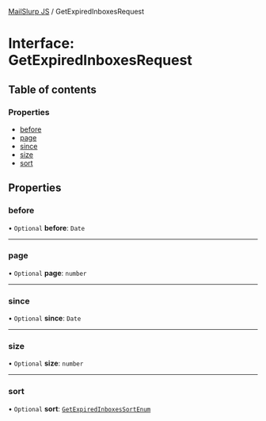 [MailSlurp JS](../README.md) / GetExpiredInboxesRequest

# Interface: GetExpiredInboxesRequest

## Table of contents

### Properties

- [before](GetExpiredInboxesRequest.md#before)
- [page](GetExpiredInboxesRequest.md#page)
- [since](GetExpiredInboxesRequest.md#since)
- [size](GetExpiredInboxesRequest.md#size)
- [sort](GetExpiredInboxesRequest.md#sort)

## Properties

### before

• `Optional` **before**: `Date`

___

### page

• `Optional` **page**: `number`

___

### since

• `Optional` **since**: `Date`

___

### size

• `Optional` **size**: `number`

___

### sort

• `Optional` **sort**: [`GetExpiredInboxesSortEnum`](../enums/GetExpiredInboxesSortEnum.md)
